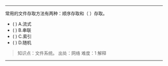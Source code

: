 ---
常用的文件存取方法有两种：顺序存取和（ ）存取。
- ( ) A.流式 
- ( ) B.串联 
- ( ) C.索引 
- ( ) D.随机

> 知识点：文件系统。
> 出处：网络
> 难度：1
> 解释

---